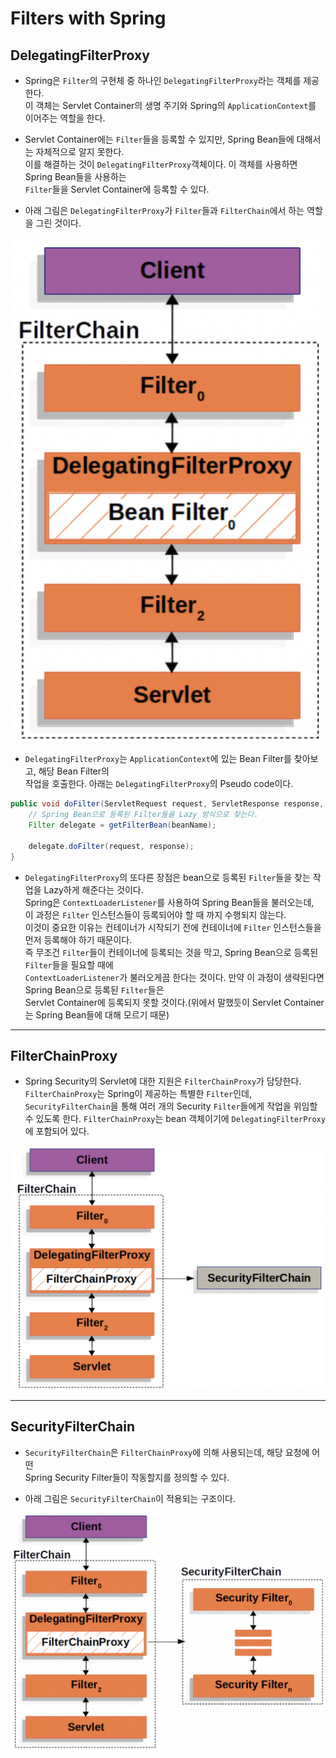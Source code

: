 <h1>Filters with Spring</h1>

<h2>DelegatingFilterProxy</h2>

- Spring은 `Filter`의 구현체 중 하나인 `DelegatingFilterProxy`라는 객체를 제공한다.  
  이 객체는 Servlet Container의 생명 주기와 Spring의 `ApplicationContext`를 이어주는 역할을 한다.

- Servlet Container에는 `Filter`들을 등록할 수 있지만, Spring Bean들에 대해서는 자체적으로 알지 못한다.  
  이를 해결하는 것이 `DelegatingFilterProxy`객체이다. 이 객체를 사용하면 Spring Bean들을 사용하는  
  `Filter`들을 Servlet Container에 등록할 수 있다.

- 아래 그림은 `DelegatingFilterProxy`가 `Filter`들과 `FilterChain`에서 하는 역할을 그린 것이다.

![picture 3](../images/9dffd3e8c7ca9a0be682b793fded9af18dbba1a3c0e3b317065a48202c70ba5a.png)

- `DelegatingFilterProxy`는 `ApplicationContext`에 있는 Bean Filter를 찾아보고, 해당 Bean Filter의  
  작업을 호출한다. 아래는 `DelegatingFilterProxy`의 Pseudo code이다.

```java
public void doFilter(ServletRequest request, ServletResponse response, FilterChain chain) {
    // Spring Bean으로 등록된 Filter들을 Lazy 방식으로 찾는다.
    Filter delegate = getFilterBean(beanName);

    delegate.doFilter(request, response);
}
```

- `DelegatingFilterProxy`의 또다른 장점은 bean으로 등록된 `Filter`들을 찾는 작업을 Lazy하게 해준다는 것이다.  
  Spring은 `ContextLoaderListener`를 사용하여 Spring Bean들을 불러오는데,  
  이 과정은 `Filter` 인스턴스들이 등록되어야 할 때 까지 수행되지 않는다.  
  이것이 중요한 이유는 컨테이너가 시작되기 전에 컨테이너에 `Filter` 인스턴스들을 먼저 등록해야 하기 때문이다.  
  즉 무조건 `Filter`들이 컨테이너에 등록되는 것을 막고, Spring Bean으로 등록된 `Filter`들을 필요할 때에  
  `ContextLoaderListener`가 불러오게끔 한다는 것이다. 만약 이 과정이 생략된다면 Spring Bean으로 등록된 `Filter`들은  
  Servlet Container에 등록되지 못할 것이다.(위에서 말했듯이 Servlet Container는 Spring Bean들에 대해 모르기 때문)

<hr/>

<h2>FilterChainProxy</h2>

- Spring Security의 Servlet에 대한 지원은 `FilterChainProxy`가 담당한다.  
  `FilterChainProxy`는 Spring이 제공하는 특별한 `Filter`인데,  
  `SecurityFilterChain`을 통해 여러 개의 Security `Filter`들에게 작업을 위임할 수 있도록 한다.
  `FilterChainProxy`는 bean 객체이기에 `DelegatingFilterProxy`에 포함되어 있다.

![picture 4](../images/edaf6c53b18c7b78adfccd886d2d436bac36296555e53f650cadf3044031b1ed.png)

<hr/>

<h2>SecurityFilterChain</h2>

- `SecurityFilterChain`은 `FilterChainProxy`에 의해 사용되는데, 해당 요청에 어떤  
  Spring Security Filter들이 작동할지를 정의할 수 있다.

- 아래 그림은 `SecurityFilterChain`이 적용되는 구조이다.

![picture 5](../images/5185518b17e5c5275b968d6c45528b0d7874c15cdf4fdd59f0d54965c13dc69b.png)
